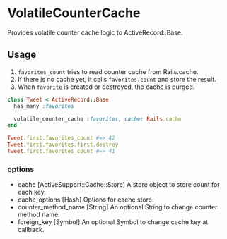 # VolatileCounterCache
Provides volatile counter cache logic to ActiveRecord::Base.

## Usage
1. `favorites_count` tries to read counter cache from Rails.cache.
2. If there is no cache yet, it calls `favorites.count` and store the result.
3. When `favorite` is created or destroyed, the cache is purged.

```ruby
class Tweet < ActiveRecord::Base
  has_many :favorites

  volatile_counter_cache :favorites, cache: Rails.cache
end

Tweet.first.favorites_count #=> 42
Tweet.first.favorites.first.destroy
Tweet.first.favorites_count #=> 41
```

### options
- cache [ActiveSupport::Cache::Store] A store object to store count for each key.
- cache_options [Hash] Options for cache store.
- counter_method_name [String] An optional String to change counter method name.
- foreign_key [Symbol] An optional Symbol to change cache key at callback.
